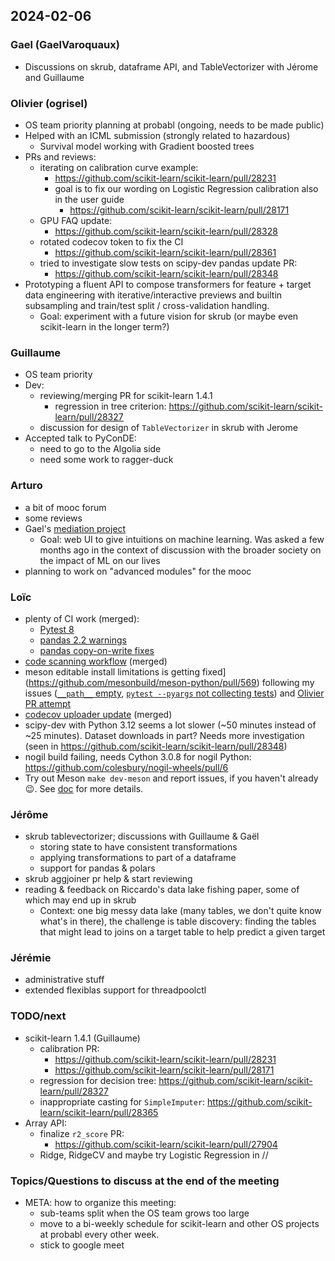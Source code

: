 ## 2024-02-06

### Gael (GaelVaroquaux)

- Discussions on skrub, dataframe API, and TableVectorizer with Jérome and Guillaume

### Olivier (ogrisel)

- OS team priority planning at probabl (ongoing, needs to be made public)
- Helped with an ICML submission (strongly related to hazardous)
    - Survival model working with Gradient boosted trees
- PRs and reviews:
    - iterating on calibration curve example:
        - https://github.com/scikit-learn/scikit-learn/pull/28231
        - goal is to fix our wording on Logistic Regression calibration also in
          the user guide
            - https://github.com/scikit-learn/scikit-learn/pull/28171
    - GPU FAQ update:
        - https://github.com/scikit-learn/scikit-learn/pull/28328
    - rotated codecov token to fix the CI
        - https://github.com/scikit-learn/scikit-learn/pull/28361
    - tried to investigate slow tests on scipy-dev pandas update PR:
        - https://github.com/scikit-learn/scikit-learn/pull/28348
- Prototyping a fluent API to compose transformers for feature + target data
  engineering with iterative/interactive previews and builtin subsampling and
  train/test split / cross-validation handling.
    - Goal: experiment with a future vision for skrub (or maybe even
      scikit-learn in the longer term?)

### Guillaume

- OS team priority
- Dev:
    - reviewing/merging PR for scikit-learn 1.4.1
        - regression in tree criterion:
          https://github.com/scikit-learn/scikit-learn/pull/28327
    - discussion for design of `TableVectorizer` in skrub with Jerome
- Accepted talk to PyConDE:
    - need to go to the Algolia side
    - need some work to ragger-duck

### Arturo

- a bit of mooc forum
- some reviews
- Gael's [mediation project](https://notes.inria.fr/Uz9HaPyJQ1yDY_LUuT2f-A#)
    - Goal: web UI to give intuitions on machine learning. Was asked a few
      months ago in the context of discussion with the broader society on the
      impact of ML on our lives
- planning to work on "advanced modules" for the mooc


### Loïc

- plenty of CI work (merged):
  - [Pytest 8](https://github.com/scikit-learn/scikit-learn/pull/28318)
  - [pandas 2.2 warnings](https://github.com/scikit-learn/scikit-learn/pull/28305)
  - [pandas copy-on-write fixes](https://github.com/scikit-learn/scikit-learn/pull/28348)
- [code scanning workflow](https://github.com/scikit-learn/scikit-learn/pull/28312) (merged)
- meson editable install limitations is
  getting fixed](https://github.com/mesonbuild/meson-python/pull/569) following my
  issues ([`__path__` empty](https://github.com/mesonbuild/meson-python/issues/568),
  [`pytest --pyargs` not collecting tests](https://github.com/mesonbuild/meson-python/issues/557))
  and [Olivier PR attempt](https://github.com/mesonbuild/meson-python/pull/562)
- [codecov uploader update](https://github.com/scikit-learn/scikit-learn/pull/28361)
  (merged)
- scipy-dev with Python 3.12 seems a lot slower (~50 minutes instead of ~25 minutes).
  Dataset downloads in part? Needs more investigation
  (seen in https://github.com/scikit-learn/scikit-learn/pull/28348)
- nogil build failing, needs Cython 3.0.8 for nogil Python:
  https://github.com/colesbury/nogil-wheels/pull/6
- Try out Meson `make dev-meson` and report issues, if you haven't already :wink:.
  See [doc](https://scikit-learn.org/dev/developers/advanced_installation.html#building-with-meson)
  for more details.

### Jérôme

- skrub tablevectorizer; discussions with Guillaume & Gaël
  - storing state to have consistent transformations
  - applying transformations to part of a dataframe
  - support for pandas & polars
- skrub aggjoiner pr help & start reviewing
- reading & feedback on Riccardo's data lake fishing paper, some of which may
  end up in skrub
    - Context: one big messy data lake (many tables, we don't quite know what's
      in there), the challenge is table discovery: finding the tables that
      might lead to joins on a target table to help predict a given target

### Jérémie
- administrative stuff
- extended flexiblas support for threadpoolctl

### TODO/next

- scikit-learn 1.4.1 (Guillaume)
    - calibration PR:
        - https://github.com/scikit-learn/scikit-learn/pull/28231
        - https://github.com/scikit-learn/scikit-learn/pull/28171
    - regression for decision tree:
      https://github.com/scikit-learn/scikit-learn/pull/28327
    - inappropriate casting for `SimpleImputer`:
      https://github.com/scikit-learn/scikit-learn/pull/28365
- Array API:
    - finalize `r2_score` PR:
        - https://github.com/scikit-learn/scikit-learn/pull/27904
    - Ridge, RidgeCV and maybe try Logistic Regression in //


### Topics/Questions to discuss at the end of the meeting

- META: how to organize this meeting:
    - sub-teams split when the OS team grows too large
    - move to a bi-weekly schedule for scikit-learn and other OS projects at
      probabl every other week.
    - stick to google meet